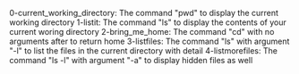 0-current_working_directory: The command "pwd" to display the current working directory
1-listit: The command "ls" to display the contents of your current woring directory
2-bring_me_home: The command "cd" with no arguments after to return home
3-listfiles: The command "ls" with argument "-l" to list the files in the current directory with detail
4-listmorefiles: The command "ls -l" with argument "-a" to display hidden files as well
